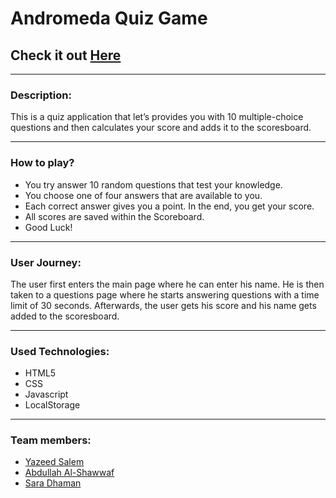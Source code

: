 # Andromeda Quiz Game

## Check it out [Here](https://ca-g12.github.io/Quiz-App-Team-14/)

---

### Description:

This is a quiz application that let’s provides you with 10 multiple-choice questions and then calculates your score and adds it to the scoresboard.

---

### How to play?

- You try answer 10 random questions that test your knowledge.
- You choose one of four answers that are available to you.
- Each correct answer gives you a point. In the end, you get your score.
- All scores are saved within the Scoreboard.
- Good Luck!

---

### User Journey:

The user first enters the main page where he can enter his name. He is then taken to a questions page where he starts answering questions with a time limit of 30 seconds. Afterwards, the user gets his score and his name gets added to the scoresboard.

---

### Used Technologies:

- HTML5
- CSS
- Javascript
- LocalStorage

---

### Team members:

- [Yazeed Salem](https://github.com/ysalem-dev-89)
- [Abdullah Al-Shawwaf](https://github.com/abdallah-alshawaf)
- [Sara Dhaman](https://github.com/SaraDahman)
